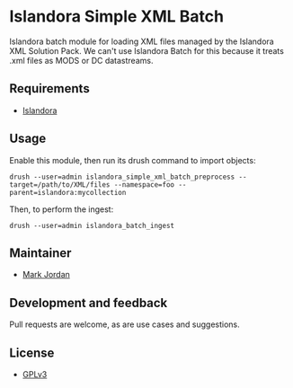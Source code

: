 # Islandora Simple XML Batch

Islandora batch module for loading XML files managed by the Islandora XML Solution Pack. We can't use Islandora Batch for this because it treats .xml files as MODS or DC datastreams.

## Requirements

* [Islandora](https://github.com/Islandora/islandora)

## Usage

Enable this module, then run its drush command to import objects:

`drush --user=admin islandora_simple_xml_batch_preprocess --target=/path/to/XML/files --namespace=foo --parent=islandora:mycollection`

Then, to perform the ingest:

`drush --user=admin islandora_batch_ingest`

## Maintainer

* [Mark Jordan](https://github.com/mjordan)

## Development and feedback

Pull requests are welcome, as are use cases and suggestions.

## License

* [GPLv3](http://www.gnu.org/licenses/gpl-3.0.txt)
